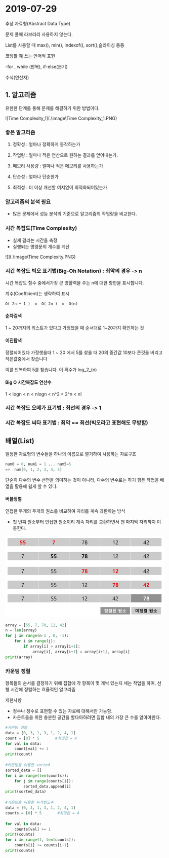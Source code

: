 # 2019-07-29

추상 자료형(Abstract Data Type)



문제 풀때 라브러리 사용하지 않는다.

List를 사용할 때  max(), min(), indexof(), sort(),슬라이싱 등등



코딩할 떄 쓰는 언어적 표현

-for , while (반복), if-else(분기)

수식(연산자)



## 1. 알고리즘

유한한 단계를 통해 문제를 해결하기 위한 방법이다.



![Time Complexity_1](.\image\Time Complexity_1.PNG)



### 좋은 알고리즘

1. 정확성 : 얼마나 정확하게 동작하는가

2. 작업량 : 얼마나 적은 연산으로 원하는 결과를 얻어내는가.
3. 메모리 사용량 : 얼마나 적은 메모리를 사용하는가
4. 단순성 : 얼마나 단순한가
5.  최적성 : 더 이상 개선할 여지없이 최적화되어있는가



### 알고리즘의 분석 필요

- 많은 문제에서 성능 분석의 기준으로 알고리즘의 작업량을 비교한다.



### 시간 복잡도(Time Complexity)

- 실제 걸리는 시간을 측정
- 실행되는 명령문의 개수를 계산

![](.\image\Time Complexity.PNG)





### 시간 복잡도 빅오 표기법(Big-Oh Notation) : 최악의 경우 -> n

시간 복잡도 함수 중에서가장 큰 영햘력을 주는 n에 대한 항만을 표시합니다.

계수(Coeffcient)는 생략하여 표시

```
O( 2n + 1 )  =  O( 2n )  =  O(n)
```

#### 순차검색

1 ~ 20까지의 리스트가 있다고 가정했을 때 순서대로 1~20까지 확인하는  것

#### 이진탐색

정렬되어있다 가정햇을때 1 ~ 20 에서 5를 찾을 때 20의 중간값 10보다 큰것을 버리고 작은값중에서 찾습니다

이를 반복하여 5를 찾습니다. 이 획수가 log_2_(n)



#### Big O 시간복잡도 연산수

1  < logn < n < nlogn < n^2 < 2^n < n!





### 시간 복잡도 오메가 표기법 : 최선의 경우 -> 1



### 시간 복잡도 씨타 표기법 : 최악 == 최선(빅오라고 표현해도 무방함)



## 배열(List)

일정한 자료형의 변수들을 하나의 이름으로 열거하여 사용하는 자료구죠

```python
num0 = 0, num1 = 1 ... num5=5
=>  num[0, 1, 2, 3, 4, 5]
```

단순히 다수의 변수 선언을 의미하는 것이 아니라, 다수의 변수로는 하기 힘든 작업을 배열을  활용해 쉽게 할 수 있다.



#### 버블정렬

인접한 두개의 두개의 원소를 비교하여 자리를 계속 과환하는 방식

- 첫 번쨰 원소부터 인접한 원소끼리 계속 자리를 교환하면서 맨 마지막 자리까지 이동한다.

![buble](.\image\buble.PNG)

```python
array = [55, 7, 78, 12, 42]
n = len(array)
for j in range(n-1 , 0, -1):
    for i in range(j):
        if array[i] > array[i+1]:
            array[i], array[i+1] = array[i+1], array[i]
print(array)
```



### 카운팅 정렬

항목들의 순서를 결정하기 위해 집합에 각 항목이 몇 개씩 있는지 세는 작업을 하여, 선형 시간에 정렬하는 효율적인 알고리즘



제한사항

- 정수나 정수로 표현할 수 있는 자료에 대해서만 가능함.
- 카운트들을 위한 충분한 공간을 할다아하려면 집합 내의 가장 큰 수를 알아야한다.

```python
#카운팅 정렬
data = [0, 3, 1, 3, 1, 2, 4, 1]
count = [0] * 5       #최댓값 = 4
for val in data:
    count[val] += 1
print(count)

#카운팅을 이용한 sorted
sorted_data = []
for i in range(len(counts)):
    for j in range(counts[i]):
        sorted_data.append(i)
print(sorted_data)

#카운팅을 이용한 누적빈도수
data = [0, 3, 1, 3, 1, 2, 4, 1]
counts = [0] * 5       #최댓값 = 4

for val in data:
    counts[val] += 1
print(counts)
for i in range(1, len(counts)):
    counts[i] += counts[i-1]
print(counts)
```

